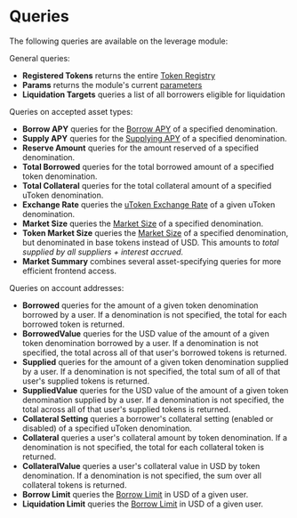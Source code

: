 # Queries

The following queries are available on the leverage module:

General queries:
- **Registered Tokens** returns the entire [Token Registry](02_state.md#Token-Registry)
- **Params** returns the module's current [parameters](07_params.md)
- **Liquidation Targets** queries a list of all borrowers eligible for liquidation

Queries on accepted asset types:
- **Borrow APY** queries for the [Borrow APY](01_concepts.md#Borrow-APY) of a specified denomination.
- **Supply APY** queries for the [Supplying APY](01_concepts.md#Supplying-APY) of a specified denomination.
- **Reserve Amount** queries for the amount reserved of a specified denomination.
- **Total Borrowed** queries for the total borrowed amount of a specified token denomination.
- **Total Collateral** queries for the total collateral amount of a specified uToken denomination.
- **Exchange Rate** queries the [uToken Exchange Rate](01_concepts.md#uToken-Exchange-Rate) of a given uToken denomination.
- **Market Size** queries the [Market Size](01_concepts.md#Market-Size) of a specified denomination.
- **Token Market Size** queries the [Market Size](01_concepts.md#Market-Size) of a specified denomination, but denominated in base tokens instead of USD. This amounts to _total supplied by all suppliers + interest accrued._
- **Market Summary** combines several asset-specifying queries for more efficient frontend access.

Queries on account addresses:
- **Borrowed** queries for the amount of a given token denomination borrowed by a user. If a denomination is not specified, the total for each borrowed token is returned.
- **BorrowedValue** queries for the USD value of the amount of a given token denomination borrowed by a user. If a denomination is not specified, the total across all of that user's borrowed tokens is returned.
- **Supplied** queries for the amount  of a given token denomination supplied by a user. If a denomination is not specified, the total sum of all of that user's supplied tokens is returned.
- **SuppliedValue** queries for the USD value of the amount  of a given token denomination supplied by a user. If a denomination is not specified, the total across all of that user's supplied tokens is returned.
- **Collateral Setting** queries a borrower's collateral setting (enabled or disabled) of a specified uToken denomination.
- **Collateral** queries a user's collateral amount by token denomination. If a denomination is not specified, the total for each collateral token is returned.
- **CollateralValue** queries a user's collateral value in USD by token denomination. If a denomination is not specified, the sum over all collateral tokens is returned.
- **Borrow Limit** queries the [Borrow Limit](01_concepts.md#Borrow-Limit) in USD of a given user.
- **Liquidation Limit** queries the [Borrow Limit](01_concepts.md#Liquidation-Limit) in USD of a given user.